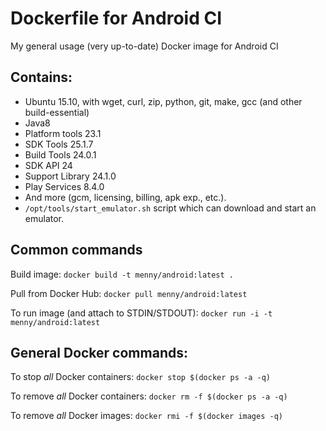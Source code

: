 # Dockerfile for Android CI
My general usage (very up-to-date) Docker image for Android CI

## Contains:

* Ubuntu 15.10, with wget, curl, zip, python, git, make, gcc (and other build-essential)
* Java8
* Platform tools 23.1
* SDK Tools 25.1.7
* Build Tools 24.0.1
* SDK API 24
* Support Library 24.1.0
* Play Services 8.4.0
* And more (gcm, licensing, billing, apk exp., etc.).
* `/opt/tools/start_emulator.sh` script which can download and start an emulator.


## Common commands
Build image: `docker build -t menny/android:latest .`

Pull from Docker Hub: `docker pull menny/android:latest`

To run image (and attach to STDIN/STDOUT): `docker run -i -t menny/android:latest` 

## General Docker commands:
To stop *all* Docker containers: `docker stop $(docker ps -a -q)`

To remove *all* Docker containers: `docker rm -f $(docker ps -a -q)`

To remove *all* Docker images: `docker rmi -f $(docker images -q)`
